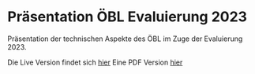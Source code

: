 # Präsentation ÖBL Evaluierung 2023
Präsentation der technischen Aspekte des ÖBL im Zuge der Evaluierung 2023.

Die Live Version findet sich [hier](https://sennierer.github.io/oebl-evaluierung-2023/)
Eine PDF Version [hier](https://raw.githubusercontent.com/sennierer/oebl-evaluierung-2023/main/oebl_eval_schloegl_3-23.pdf)